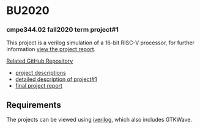 # BU2020
### cmpe344.02 fall2020 term project#1
This project is a verilog simulation of a 16-bit RISC-V processor, for further information [view the project report](https://github.com/ocebenzer/BU2020/blob/main/344_project_report.pdf).

[Related GitHub Repository](https://github.com/ocebenzer/BU2020)

* [project descriptions](https://github.com/ocebenzer/BOUN_cmpe_archive_ocb/blob/master/cmpe344/project1%20%20BU2020/FinalProject.pdf)
* [detailed description of project#1](https://github.com/ocebenzer/BOUN_cmpe_archive_ocb/blob/master/cmpe344/project1%20%20BU2020/Appendix%20A.pdf)
* [final project report](https://github.com/ocebenzer/BOUN_cmpe_archive_ocb/blob/master/cmpe344/project1%20%20BU2020/344_project_report.pdf)

## Requirements
The projects can be viewed using [iverilog](https://sourceforge.net/projects/iverilog/), which also includes GTKWave.

